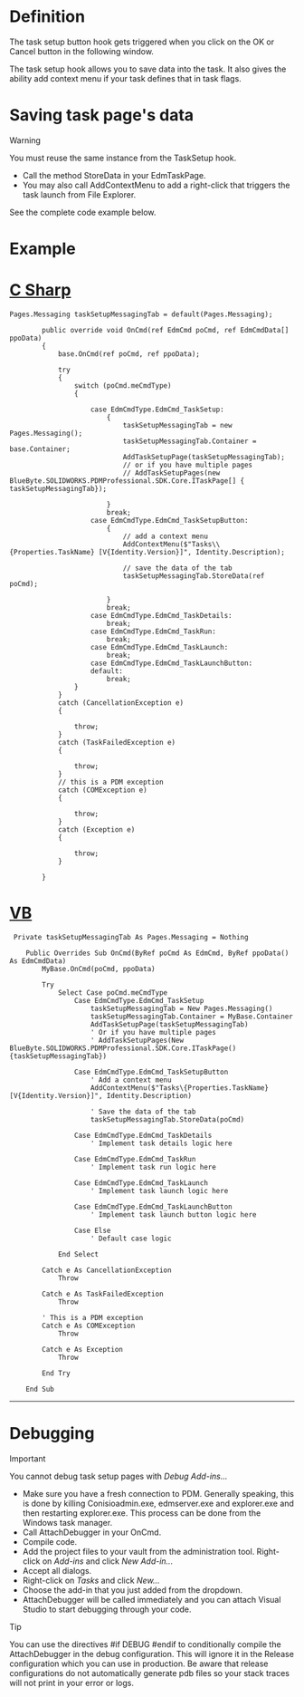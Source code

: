 # Definition

The task setup button hook gets triggered when you click on the OK or Cancel button in the following window.

The task setup hook allows you to save data into the task. It also gives the ability add context menu if your task defines that in task flags. 


# Saving task page's data

>[!WARNING]
> You must reuse the same instance from the TaskSetup hook.

- Call the method StoreData in your EdmTaskPage.
- You may also call AddContextMenu to add a right-click that triggers the task launch from File Explorer.


See the complete code example below.

# Example


# [C Sharp](#tab/cs)
```
Pages.Messaging taskSetupMessagingTab = default(Pages.Messaging);
       
        public override void OnCmd(ref EdmCmd poCmd, ref EdmCmdData[] ppoData)
        {
            base.OnCmd(ref poCmd, ref ppoData);

            try
            {
                switch (poCmd.meCmdType)
                {
                    
                    case EdmCmdType.EdmCmd_TaskSetup:
                        {
                            taskSetupMessagingTab = new Pages.Messaging();
                            taskSetupMessagingTab.Container = base.Container;
                            AddTaskSetupPage(taskSetupMessagingTab);
                            // or if you have multiple pages
                            // AddTaskSetupPages(new BlueByte.SOLIDWORKS.PDMProfessional.SDK.Core.ITaskPage[] {  taskSetupMessagingTab});

                        }
                        break;
                    case EdmCmdType.EdmCmd_TaskSetupButton:
                        {
                            // add a context menu 
                            AddContextMenu($"Tasks\\{Properties.TaskName} [V{Identity.Version}]", Identity.Description);
                            
                            // save the data of the tab
                            taskSetupMessagingTab.StoreData(ref poCmd);

                        }
                        break;
                    case EdmCmdType.EdmCmd_TaskDetails:
                        break;
                    case EdmCmdType.EdmCmd_TaskRun:
                        break;
                    case EdmCmdType.EdmCmd_TaskLaunch:
                        break;
                    case EdmCmdType.EdmCmd_TaskLaunchButton:
                    default:
                        break;
                }
            }
            catch (CancellationException e)
            {

                throw;
            }
            catch (TaskFailedException e)
            {

                throw;
            }
            // this is a PDM exception
            catch (COMException e)
            {

                throw;
            }
            catch (Exception e)
            {

                throw;
            }

        }
```
# [VB](#tab/VB)
```
 Private taskSetupMessagingTab As Pages.Messaging = Nothing

    Public Overrides Sub OnCmd(ByRef poCmd As EdmCmd, ByRef ppoData() As EdmCmdData)
        MyBase.OnCmd(poCmd, ppoData)

        Try
            Select Case poCmd.meCmdType
                Case EdmCmdType.EdmCmd_TaskSetup
                    taskSetupMessagingTab = New Pages.Messaging()
                    taskSetupMessagingTab.Container = MyBase.Container
                    AddTaskSetupPage(taskSetupMessagingTab)
                    ' Or if you have multiple pages
                    ' AddTaskSetupPages(New BlueByte.SOLIDWORKS.PDMProfessional.SDK.Core.ITaskPage() {taskSetupMessagingTab})

                Case EdmCmdType.EdmCmd_TaskSetupButton
                    ' Add a context menu
                    AddContextMenu($"Tasks\{Properties.TaskName} [V{Identity.Version}]", Identity.Description)

                    ' Save the data of the tab
                    taskSetupMessagingTab.StoreData(poCmd)

                Case EdmCmdType.EdmCmd_TaskDetails
                    ' Implement task details logic here

                Case EdmCmdType.EdmCmd_TaskRun
                    ' Implement task run logic here

                Case EdmCmdType.EdmCmd_TaskLaunch
                    ' Implement task launch logic here

                Case EdmCmdType.EdmCmd_TaskLaunchButton
                    ' Implement task launch button logic here

                Case Else
                    ' Default case logic

            End Select

        Catch e As CancellationException
            Throw

        Catch e As TaskFailedException
            Throw

        ' This is a PDM exception
        Catch e As COMException
            Throw

        Catch e As Exception
            Throw

        End Try

    End Sub
```
---

# Debugging 

>[!IMPORTANT]
> You cannot debug task setup pages with *Debug Add-ins...*


- Make sure you have a fresh connection to PDM. Generally speaking, this is done by killing Conisioadmin.exe, edmserver.exe and explorer.exe and then restarting explorer.exe. This process can be done from the Windows task manager.
- Call AttachDebugger in your OnCmd.
- Compile code.
- Add the project files to your vault from the administration tool. Right-click on *Add-ins* and click *New Add-in...*
- Accept all dialogs.
- Right-click on *Tasks* and click *New...*
- Choose the add-in that you just added from the dropdown.
- AttachDebugger will be called immediately and you can attach Visual Studio to start debugging through your code.


>[!TIP]
> You can use the directives #if DEBUG #endif to conditionally compile the AttachDebugger in the debug configuration. This will ignore it in the Release configuration which you can use in production. Be aware that release configurations do not automatically generate pdb files so your stack traces will not print in your error or logs.
